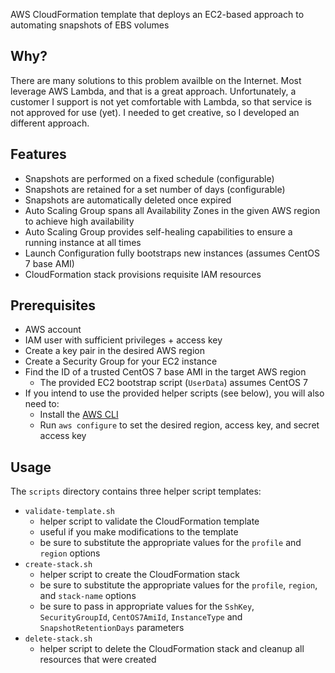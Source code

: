 AWS CloudFormation template that deploys an EC2-based approach to automating snapshots of EBS volumes

## Why?

There are many solutions to this problem availble on the Internet.  Most leverage AWS Lambda, and that is a great approach.  Unfortunately, a customer I support is not yet comfortable with Lambda, so that service is not approved for use (yet).  I needed to get creative, so I developed an different approach. 

## Features

- Snapshots are performed on a fixed schedule (configurable)
- Snapshots are retained for a set number of days (configurable)
- Snapshots are automatically deleted once expired
- Auto Scaling Group spans all Availability Zones in the given AWS region to achieve high availability
- Auto Scaling Group provides self-healing capabilities to ensure a running instance at all times
- Launch Configuration fully bootstraps new instances (assumes CentOS 7 base AMI)
- CloudFormation stack provisions requisite IAM resources

## Prerequisites

- AWS account
- IAM user with sufficient privileges + access key
- Create a key pair in the desired AWS region
- Create a Security Group for your EC2 instance
- Find the ID of a trusted CentOS 7 base AMI in the target AWS region
  - The provided EC2 bootstrap script (`UserData`) assumes CentOS 7
- If you intend to use the provided helper scripts (see below), you will also need to:
  - Install the [AWS CLI](https://aws.amazon.com/cli/)
  - Run `aws configure` to set the desired region, access key, and secret access key

## Usage

The `scripts` directory contains three helper script templates:

- `validate-template.sh`
  - helper script to validate the CloudFormation template
  - useful if you make modifications to the template
  - be sure to substitute the appropriate values for the `profile` and `region` options
- `create-stack.sh`
  - helper script to create the CloudFormation stack
  - be sure to substitute the appropriate values for the `profile`, `region`, and `stack-name` options
  - be sure to pass in appropriate values for the `SshKey`, `SecurityGroupId`, `CentOS7AmiId`, `InstanceType` and `SnapshotRetentionDays` parameters
- `delete-stack.sh`
  - helper script to delete the CloudFormation stack and cleanup all resources that were created